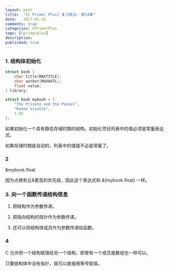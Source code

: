 ```yaml
---
layout: post
title:  "[C Primer Plus] 复习笔记--第14章"
date:   2017-01-15
comments: true
categories: CPrimerPlus
tags: [Cprimerplus]
description:
published: true
---
```


### 1. 结构体初始化

```cpp
struct book {
    char title[MAXTITLE];
    char author[MAXAUTL];
    float value;
} library;

struct book mybook = {
    "The Private and the Pamsel",
    "Renee Vivotte",
    1.95
};
```

如果初始化一个具有静态存储时期的结构，初始化项目列表中的值必须是常量表达式。

如果存储时期是自动的，列表中的值就不必是常量了。

### 2

&mybook.float

因为点拥有比&更高的优先级，因此这个表达式和 &(mybook.float) 一样。

### 3. 向一个函数传递结构信息

1. 把结构作为参数传递。

2. 把指向结构的指针作为参数传递。

3. 还可以将结构体成员作为参数传递给函数。

### 4

C 允许把一个结构赋值给另一个结构，即使有一个成员是数组也一样可以。

只要结构体中没有指针，就可以直接用等号赋值。
